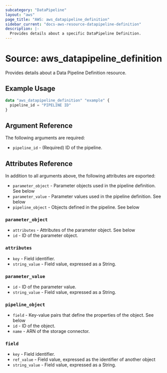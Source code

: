 ```yaml
---
subcategory: "DataPipeline"
layout: "aws"
page_title: "AWS: aws_datapipeline_definition"
sidebar_current: "docs-aws-resource-datapipeline-definition"
description: |-
  Provides details about a specific DataPipeline Definition.
---
```


# Source: aws_datapipeline_definition

Provides details about a Data Pipeline Definition resource.

## Example Usage

```terraform
data "aws_datapipeline_definition" "example" {
  pipeline_id = "PIPELINE ID"
}
```

## Argument Reference

The following arguments are required:

* `pipeline_id` - (Required) ID of the pipeline.


## Attributes Reference

In addition to all arguments above, the following attributes are exported:

* `parameter_object` - Parameter objects used in the pipeline definition. See below
* `parameter_value` - Parameter values used in the pipeline definition. See below
* `pipeline_object` - Objects defined in the pipeline. See below

### `parameter_object`

* `attributes` - Attributes of the parameter object. See below
* `id` - ID of the parameter object.

### `attributes`

* `key` - Field identifier.
* `string_value` - Field value, expressed as a String.

### `parameter_value`

* `id` - ID of the parameter value.
* `string_value` - Field value, expressed as a String.

### `pipeline_object`

* `field` - Key-value pairs that define the properties of the object. See below
* `id` - ID of the object.
* `name` - ARN of the storage connector.

### `field`

* `key` - Field identifier.
* `ref_value` - Field value, expressed as the identifier of another object
* `string_value` - Field value, expressed as a String.